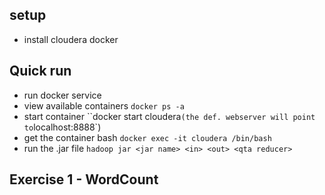 ## setup

- install cloudera docker

## Quick run

- run docker service
- view available containers `docker ps -a`
- start container ``docker start cloudera` (the def. webserver will point to `localhost:8888`)
- get the container bash `docker exec -it cloudera /bin/bash`
- run the .jar file `hadoop jar <jar name> <in> <out> <qta reducer>`

## Exercise 1 - WordCount
